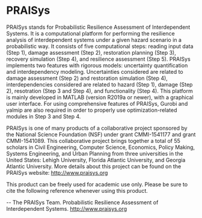 # PRAISys
PRAISys stands for Probabilistic Resilience Assessment of Interdependent Systems. It is a computational platform for performing the resilience analysis of interdependent systems under a given hazard scenario in a probabilistic way. It consists of five computational steps: reading input data (Step 1), damage assessment (Step 2), restoration planning (Step 3), recovery simulation (Step 4), and resilience assessment (Step 5). PRAISys implements two features with rigorous models: uncertainty quantification and interdependency modeling. Uncertainties considered are related to damage assessment (Step 2) and restoration simulation (Step 4), interdependencies considered are related to hazard (Step 1), damage (Step 2), resotration (Step 3 and Step 4), and functionality (Step 4). This platform is mainly developed in MATLAB (version R2019a or newer), with a graphical user interface. For using comprehensive features of PRAISys, Gurobi and yalmip are also required in order to properly use optimization-related modules in Step 3 and Step 4. 

PRAISys is one of many products of a collaborative project sponsored by the National Science Foundation (NSF) under grant CMMI-1541177 and grant CMMI-1541089. This collaborative project brings together a total of 55 scholars in Civil Engineering, Computer Science, Economics, Policy Making, Systems Engineering, and Urban Planning from three universities in the United States: Lehigh University, Florida Atlantic University, and Georgia Atlantic University. More details about this project can be found on the PRAISys website: http://www.praisys.org 

This product can be freely used for academic use only. Please be sure to cite the following reference whenever using this product.

-- The PRAISys Team. Probabilistic Resilience Assessment of Interdependent Systems. <http://www.praisys.org> 
 
